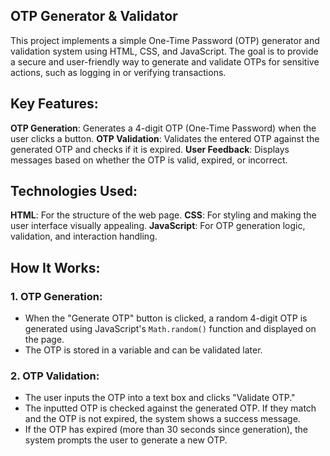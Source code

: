 ## OTP Generator & Validator

This project implements a simple One-Time Password (OTP) generator and validation system using HTML, CSS, and JavaScript. The goal is to provide a secure and user-friendly way to generate and validate OTPs for sensitive actions, such as logging in or verifying transactions.

## Key Features:
 **OTP Generation**: Generates a 4-digit OTP (One-Time Password) when the user clicks a button.
 **OTP Validation**: Validates the entered OTP against the generated OTP and checks if it is expired.
 **User Feedback**: Displays messages based on whether the OTP is valid, expired, or incorrect.

## Technologies Used:
 **HTML**: For the structure of the web page.
 **CSS**: For styling and making the user interface visually appealing.
 **JavaScript**: For OTP generation logic, validation, and interaction handling.

## How It Works:

### 1. OTP Generation:
- When the "Generate OTP" button is clicked, a random 4-digit OTP is generated using JavaScript's `Math.random()` function and displayed on the page.
- The OTP is stored in a variable and can be validated later.

### 2. OTP Validation:
- The user inputs the OTP into a text box and clicks "Validate OTP."
- The inputted OTP is checked against the generated OTP. If they match and the OTP is not expired, the system shows a success message.
- If the OTP has expired (more than 30 seconds since generation), the system prompts the user to generate a new OTP.
